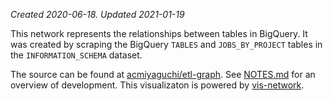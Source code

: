 _Created 2020-06-18. Updated 2021-01-19_

This network represents the relationships between tables in BigQuery. It was
created by scraping the BigQuery `TABLES` and `JOBS_BY_PROJECT` tables in the
`INFORMATION_SCHEMA` dataset.

The source can be found at
[acmiyaguchi/etl-graph](https://github.com/acmiyaguchi/etl-graph). See
[NOTES.md](https://github.com/acmiyaguchi/etl-graph/blob/main/NOTES.md) for an
overview of development. This visualizaton is powered by
[vis-network](https://visjs.github.io/vis-network/docs/network/).
